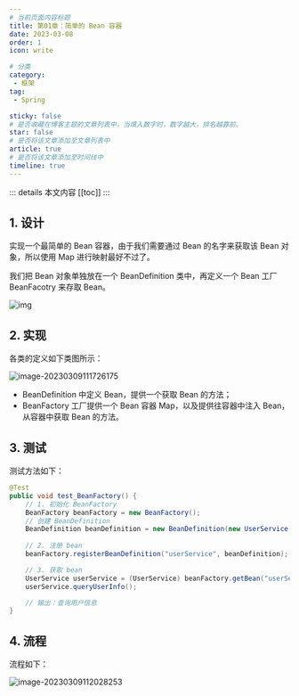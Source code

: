 ```yaml
---
# 当前页面内容标题
title: 第01章：简单的 Bean 容器
date: 2023-03-08
order: 1
icon: write

# 分类
category:
 - 框架
tag:
 - Spring

sticky: false
# 是否收藏在博客主题的文章列表中，当填入数字时，数字越大，排名越靠前。
star: false
# 是否将该文章添加至文章列表中
article: true
# 是否将该文章添加至时间线中
timeline: true
---
```



::: details 本文内容
[[toc]]
:::

## 1. 设计

实现一个最简单的 Bean 容器，由于我们需要通过 Bean 的名字来获取该 Bean 对象，所以使用 Map 进行映射最好不过了。

我们把 Bean 对象单独放在一个 BeanDefinition 类中，再定义一个 Bean 工厂 BeanFacotry 来存取 Bean。

![img](https://run-notes.oss-cn-beijing.aliyuncs.com/notes/202303091506104.png)

## 2. 实现

各类的定义如下类图所示：

![image-20230309111726175](https://run-notes.oss-cn-beijing.aliyuncs.com/notes/202303091506111.png)

- BeanDefinition 中定义 Bean，提供一个获取 Bean 的方法；
- BeanFactory 工厂提供一个 Bean 容器 Map，以及提供往容器中注入 Bean，从容器中获取 Bean 的方法。

## 3. 测试

测试方法如下：

```java
@Test
public void test_BeanFactory() {
    // 1. 初始化 BeanFactory
    BeanFactory beanFactory = new BeanFactory();
    // 创建 BeanDefinition
    BeanDefinition beanDefinition = new BeanDefinition(new UserService());
    
    // 2. 注册 bean
    beanFactory.registerBeanDefinition("userService", beanDefinition);

    // 3. 获取 bean
    UserService userService = (UserService) beanFactory.getBean("userService");
    userService.queryUserInfo();

    // 输出：查询用户信息
}
```

## 4. 流程

流程如下：

![image-20230309112028253](https://run-notes.oss-cn-beijing.aliyuncs.com/notes/202303091506754.png)

